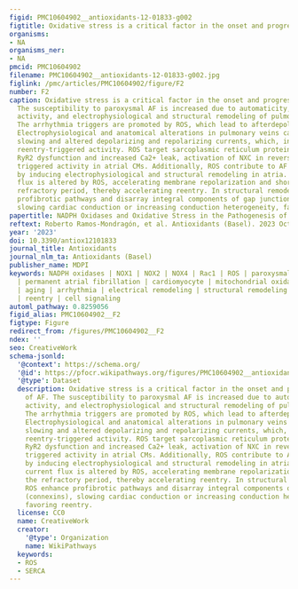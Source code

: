 ```yaml
---
figid: PMC10604902__antioxidants-12-01833-g002
figtitle: Oxidative stress is a critical factor in the onset and progression of AF
organisms:
- NA
organisms_ner:
- NA
pmcid: PMC10604902
filename: PMC10604902__antioxidants-12-01833-g002.jpg
figlink: /pmc/articles/PMC10604902/figure/F2
number: F2
caption: Oxidative stress is a critical factor in the onset and progression of AF.
  The susceptibility to paroxysmal AF is increased due to automaticity, triggered
  activity, and electrophysiological and structural remodeling of pulmonary veins.
  The arrhythmia triggers are promoted by ROS, which lead to afterdepolarizations.
  Electrophysiological and anatomical alterations in pulmonary veins cause conduction
  slowing and altered depolarizing and repolarizing currents, which, in turn, promote
  reentry-triggered activity. ROS target sarcoplasmic reticulum proteins, causing
  RyR2 dysfunction and increased Ca2+ leak, activation of NXC in reverse mode, and
  triggered activity in atrial CMs. Additionally, ROS contribute to AF progression
  by inducing electrophysiological and structural remodeling in atria. Membrane current
  flux is altered by ROS, accelerating membrane repolarization and shortening the
  refractory period, thereby accelerating reentry. In structural remodeling, ROS enhance
  profibrotic pathways and disarray integral components of gap junctions (connexins),
  slowing cardiac conduction or increasing conduction heterogeneity, favoring reentry.
papertitle: NADPH Oxidases and Oxidative Stress in the Pathogenesis of Atrial Fibrillation
reftext: Roberto Ramos-Mondragón, et al. Antioxidants (Basel). 2023 Oct;12(10).
year: '2023'
doi: 10.3390/antiox12101833
journal_title: Antioxidants
journal_nlm_ta: Antioxidants (Basel)
publisher_name: MDPI
keywords: NADPH oxidases | NOX1 | NOX2 | NOX4 | Rac1 | ROS | paroxysmal atrial fibrillation
  | permanent atrial fibrillation | cardiomyocyte | mitochondrial oxidative stress
  | aging | arrhythmia | electrical remodeling | structural remodeling | tachypacing
  | reentry | cell signaling
automl_pathway: 0.8259056
figid_alias: PMC10604902__F2
figtype: Figure
redirect_from: /figures/PMC10604902__F2
ndex: ''
seo: CreativeWork
schema-jsonld:
  '@context': https://schema.org/
  '@id': https://pfocr.wikipathways.org/figures/PMC10604902__antioxidants-12-01833-g002.html
  '@type': Dataset
  description: Oxidative stress is a critical factor in the onset and progression
    of AF. The susceptibility to paroxysmal AF is increased due to automaticity, triggered
    activity, and electrophysiological and structural remodeling of pulmonary veins.
    The arrhythmia triggers are promoted by ROS, which lead to afterdepolarizations.
    Electrophysiological and anatomical alterations in pulmonary veins cause conduction
    slowing and altered depolarizing and repolarizing currents, which, in turn, promote
    reentry-triggered activity. ROS target sarcoplasmic reticulum proteins, causing
    RyR2 dysfunction and increased Ca2+ leak, activation of NXC in reverse mode, and
    triggered activity in atrial CMs. Additionally, ROS contribute to AF progression
    by inducing electrophysiological and structural remodeling in atria. Membrane
    current flux is altered by ROS, accelerating membrane repolarization and shortening
    the refractory period, thereby accelerating reentry. In structural remodeling,
    ROS enhance profibrotic pathways and disarray integral components of gap junctions
    (connexins), slowing cardiac conduction or increasing conduction heterogeneity,
    favoring reentry.
  license: CC0
  name: CreativeWork
  creator:
    '@type': Organization
    name: WikiPathways
  keywords:
  - ROS
  - SERCA
---
```

